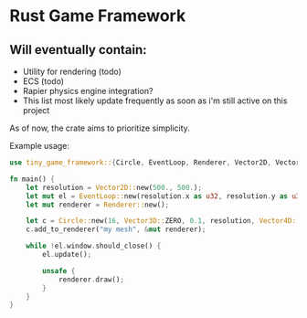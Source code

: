 # Rust Game Framework

## Will eventually contain:
  * Utility for rendering (todo)
  * ECS (todo)
  * Rapier physics engine integration?
  * This list most likely update frequently as soon as i'm still active on this project 

As of now, the crate aims to prioritize simplicity.

Example usage:

```rust 
use tiny_game_framework::{Circle, EventLoop, Renderer, Vector2D, Vector3D, Vector4D};

fn main() {
    let resolution = Vector2D::new(500., 500.);
    let mut el = EventLoop::new(resolution.x as u32, resolution.y as u32);
    let mut renderer = Renderer::new();

    let c = Circle::new(16, Vector3D::ZERO, 0.1, resolution, Vector4D::new(1., 1., 1., 1.));
    c.add_to_renderer("my mesh", &mut renderer);

    while !el.window.should_close() {
        el.update();

        unsafe {
            renderer.draw();
        }
    }
}

```
